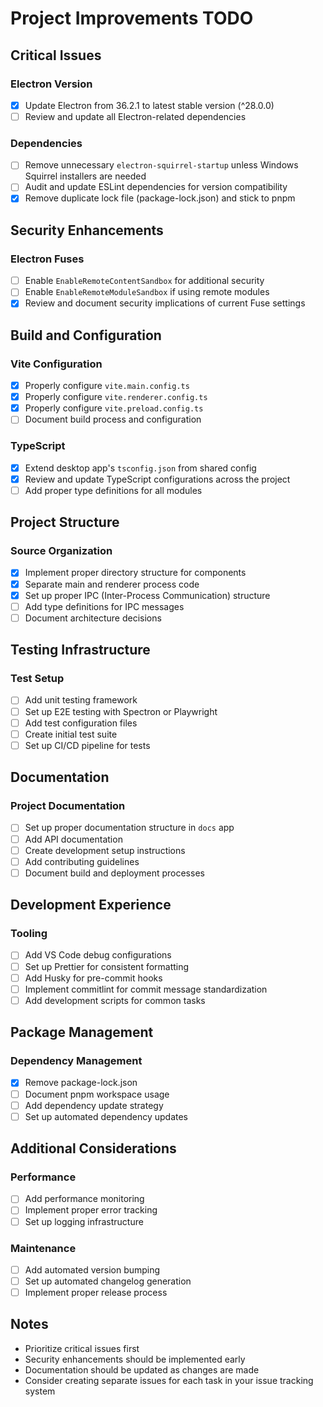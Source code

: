 # Project Improvements TODO

## Critical Issues



### Electron Version
- [x] Update Electron from 36.2.1 to latest stable version (^28.0.0)
- [ ] Review and update all Electron-related dependencies

### Dependencies
- [ ] Remove unnecessary `electron-squirrel-startup` unless Windows Squirrel installers are needed
- [ ] Audit and update ESLint dependencies for version compatibility
- [x] Remove duplicate lock file (package-lock.json) and stick to pnpm

## Security Enhancements

### Electron Fuses
- [ ] Enable `EnableRemoteContentSandbox` for additional security
- [ ] Enable `EnableRemoteModuleSandbox` if using remote modules
- [x] Review and document security implications of current Fuse settings

## Build and Configuration

### Vite Configuration
- [x] Properly configure `vite.main.config.ts`
- [x] Properly configure `vite.renderer.config.ts`
- [x] Properly configure `vite.preload.config.ts`
- [ ] Document build process and configuration

### TypeScript
- [x] Extend desktop app's `tsconfig.json` from shared config
- [x] Review and update TypeScript configurations across the project
- [ ] Add proper type definitions for all modules

## Project Structure

### Source Organization
- [x] Implement proper directory structure for components
- [x] Separate main and renderer process code
- [x] Set up proper IPC (Inter-Process Communication) structure
- [ ] Add type definitions for IPC messages
- [ ] Document architecture decisions

## Testing Infrastructure

### Test Setup
- [ ] Add unit testing framework
- [ ] Set up E2E testing with Spectron or Playwright
- [ ] Add test configuration files
- [ ] Create initial test suite
- [ ] Set up CI/CD pipeline for tests

## Documentation

### Project Documentation
- [ ] Set up proper documentation structure in `docs` app
- [ ] Add API documentation
- [ ] Create development setup instructions
- [ ] Add contributing guidelines
- [ ] Document build and deployment processes

## Development Experience

### Tooling
- [ ] Add VS Code debug configurations
- [ ] Set up Prettier for consistent formatting
- [ ] Add Husky for pre-commit hooks
- [ ] Implement commitlint for commit message standardization
- [ ] Add development scripts for common tasks

## Package Management

### Dependency Management
- [x] Remove package-lock.json
- [ ] Document pnpm workspace usage
- [ ] Add dependency update strategy
- [ ] Set up automated dependency updates

## Additional Considerations

### Performance
- [ ] Add performance monitoring
- [ ] Implement proper error tracking
- [ ] Set up logging infrastructure

### Maintenance
- [ ] Add automated version bumping
- [ ] Set up automated changelog generation
- [ ] Implement proper release process

## Notes
- Prioritize critical issues first
- Security enhancements should be implemented early
- Documentation should be updated as changes are made
- Consider creating separate issues for each task in your issue tracking system 